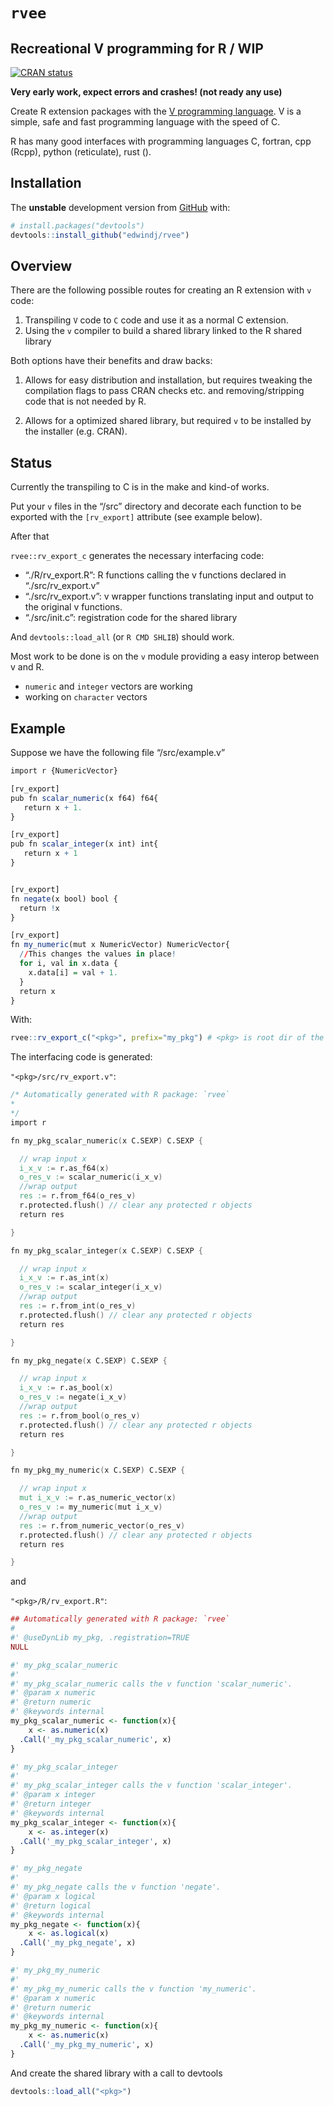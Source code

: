 
<!-- README.md is generated from README.Rmd. Please edit that file -->

# `rvee`

## Recreational V programming for R / WIP

<!-- badges: start -->

[![CRAN
status](https://www.r-pkg.org/badges/version/rvee)](https://CRAN.R-project.org/package=rvee)
<!-- badges: end -->

**Very early work, expect errors and crashes! (not ready any use)**

Create R extension packages with the [V programming
language](https://vlang.io). V is a simple, safe and fast programming
language with the speed of C.

R has many good interfaces with programming languages C, fortran, cpp
(Rcpp), python (reticulate), rust ().

## Installation

The **unstable** development version from [GitHub](https://github.com/)
with:

``` r
# install.packages("devtools")
devtools::install_github("edwindj/rvee")
```

## Overview

There are the following possible routes for creating an R extension with
`v` code:

1.  Transpiling `V` code to `C` code and use it as a normal C extension.
2.  Using the `v` compiler to build a shared library linked to the R
    shared library

Both options have their benefits and draw backs:

1.  Allows for easy distribution and installation, but requires tweaking
    the compilation flags to pass CRAN checks etc. and
    removing/stripping code that is not needed by R.

2.  Allows for a optimized shared library, but required `v` to be
    installed by the installer (e.g. CRAN).

## Status

Currently the transpiling to C is in the make and kind-of works.

Put your `v` files in the “<pkg>/src” directory and decorate each
function to be exported with the `[rv_export]` attribute (see example
below).

After that

`rvee::rv_export_c` generates the necessary interfacing code:

-   “./R/rv\_export.R”: R functions calling the v functions declared in
    “./src/rv\_export.v”
-   “./src/rv\_export.v”: v wrapper functions translating input and
    output to the original v functions.
-   “./src/init.c”: registration code for the shared library

And `devtools::load_all` (or `R CMD SHLIB`) should work.

Most work to be done is on the `v` module providing a easy interop
between v and R.

-   `numeric` and `integer` vectors are working
-   working on `character` vectors

## Example

Suppose we have the following file “<pkg>/src/example.v”

``` r
import r {NumericVector}

[rv_export]
pub fn scalar_numeric(x f64) f64{
   return x + 1.
}

[rv_export]
pub fn scalar_integer(x int) int{
   return x + 1
}


[rv_export]
fn negate(x bool) bool {
  return !x
}

[rv_export]
fn my_numeric(mut x NumericVector) NumericVector{
  //This changes the values in place!
  for i, val in x.data {
    x.data[i] = val + 1.
  }
  return x
}
```

With:

``` r
rvee::rv_export_c("<pkg>", prefix="my_pkg") # <pkg> is root dir of the source of your package...
```

The interfacing code is generated:

`"<pkg>/src/rv_export.v"`:

``` v
/* Automatically generated with R package: `rvee`
*
*/
import r

fn my_pkg_scalar_numeric(x C.SEXP) C.SEXP {

  // wrap input x
  i_x_v := r.as_f64(x)
  o_res_v := scalar_numeric(i_x_v)
  //wrap output
  res := r.from_f64(o_res_v)
  r.protected.flush() // clear any protected r objects
  return res

}

fn my_pkg_scalar_integer(x C.SEXP) C.SEXP {

  // wrap input x
  i_x_v := r.as_int(x)
  o_res_v := scalar_integer(i_x_v)
  //wrap output
  res := r.from_int(o_res_v)
  r.protected.flush() // clear any protected r objects
  return res

}

fn my_pkg_negate(x C.SEXP) C.SEXP {

  // wrap input x
  i_x_v := r.as_bool(x)
  o_res_v := negate(i_x_v)
  //wrap output
  res := r.from_bool(o_res_v)
  r.protected.flush() // clear any protected r objects
  return res

}

fn my_pkg_my_numeric(x C.SEXP) C.SEXP {

  // wrap input x
  mut i_x_v := r.as_numeric_vector(x)
  o_res_v := my_numeric(mut i_x_v)
  //wrap output
  res := r.from_numeric_vector(o_res_v)
  r.protected.flush() // clear any protected r objects
  return res

}
```

and

`"<pkg>/R/rv_export.R"`:

``` r
## Automatically generated with R package: `rvee`
#
#' @useDynLib my_pkg, .registration=TRUE
NULL

#' my_pkg_scalar_numeric
#'
#' my_pkg_scalar_numeric calls the v function 'scalar_numeric'.
#' @param x numeric
#' @return numeric
#' @keywords internal
my_pkg_scalar_numeric <- function(x){
    x <- as.numeric(x)
  .Call('_my_pkg_scalar_numeric', x)
}

#' my_pkg_scalar_integer
#'
#' my_pkg_scalar_integer calls the v function 'scalar_integer'.
#' @param x integer
#' @return integer
#' @keywords internal
my_pkg_scalar_integer <- function(x){
    x <- as.integer(x)
  .Call('_my_pkg_scalar_integer', x)
}

#' my_pkg_negate
#'
#' my_pkg_negate calls the v function 'negate'.
#' @param x logical
#' @return logical
#' @keywords internal
my_pkg_negate <- function(x){
    x <- as.logical(x)
  .Call('_my_pkg_negate', x)
}

#' my_pkg_my_numeric
#'
#' my_pkg_my_numeric calls the v function 'my_numeric'.
#' @param x numeric
#' @return numeric
#' @keywords internal
my_pkg_my_numeric <- function(x){
    x <- as.numeric(x)
  .Call('_my_pkg_my_numeric', x)
}
```

And create the shared library with a call to devtools

``` r
devtools::load_all("<pkg>")
```

